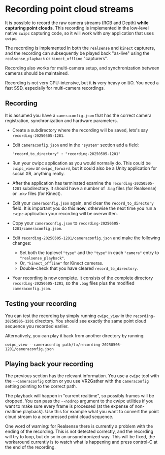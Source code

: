 # Recording point cloud streams

It is possible to record the raw camera streams (RGB and Depth) **while capturing point clouds**. This recording is implemented in the low-level native `cwipc` capturing code, so it will work with _any_ application that uses `cwipc`.

The recording is implemented in both the `realsense` and `kinect` capturers, and the recording can subsequently be played back "as-live" using the `realsense_playback` or `kinect_offline` "capturers".

Recording also works for multi-camera setup, and synchronization between cameras should be maintained.

Recording is not very CPU-intensive, but it **is** very heavy on I/O. You need a fast SSD, especially for multi-camera recordings.

## Recording

It is assumed you have a `cameraconfig.json` that has the correct camera registration, synchronization and hardware parameters.

- Create a subdirectory where the recording will be saved, lets's say `recording-20250505-1201`.
- Edit `cameraconfig.json` and in the `"system"` section add a field:
  
  ```
  "record_to_directory" : "recording-20250505-1201"
  ```

- Run your cwipc application as you would normally do. This could be `cwipc_view` or `cwipc_forward`, but it could also be a Unity application for social XR, anything really.
- After the application has terminated examine the `recording-20250505-1201` subdirectory. It should have a number of `.bag` files (for Realsense) or `.mkv` files (for Kinect).
- Edit your `cameraconfig.json` again, and clear the `record_to_directory` field. It is important you do this **now**, otherwise the next time you run a `cwipc` application your recording will be overwritten.
- Copy your `cameraconfig.json` to `recording-20250505-1201/cameraconfig.json`.
- Edit `recording-20250505-1201/cameraconfig.json` and make the following changes:
	- Set both the toplevel `"type"` and the `"type"` in each `"camera"` entry to `"realsense_playback"`.
	- Or, `"kinect_offline"` for Kinect cameras.
	- Double-check that you have cleared `record_to_directory`.
- Your recording is now complete. It consists of the complete directory `recording-20250505-1201`, so the `.bag` files plus the modified `cameraconfig.json`.

## Testing your recording

You can test the recording by simply running `cwipc_view` in the `recording-20250505-1201` directory. You should see exactly the same point cloud sequence you recorded earlier.

Alternatively, you can play it back from another directory by running

```
cwipc_view --cameraconfig path/to/recording-20250505-1201/cameraconfig.json
```

## Playing back your recording

The previous section has the relevant information. You use a `cwipc` tool with the `--cameraconfig` option or you use VR2Gather with the `cameraconfig` setting pointing to the correct path.

The playback will happen in "current realtime", so possibly frames will be dropped. You can pass the `--nodrop` argument to the cwipc utilities if you want to make sure every frame is processed (at the expense of non-realtime playback). Use this for example what you want to convert the point cloud stream to a compressed point cloud sequence.

One word of warning: for Realsense there is currently a problem with the ending of the recording. This is not detected correctly, and the recording will try to loop, but do so in an unsynchronized way. This will be fixed, the workaround currently is to watch what is happening and press control-C at the end of the recording.